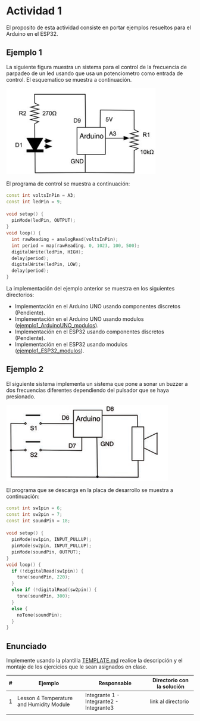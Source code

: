 # Actividad 1

El proposito de esta actividad consiste en portar ejemplos resueltos para el Arduino en el ESP32.

## Ejemplo 1

La siguiente figura muestra un sistema para el control de la frecuencia de parpadeo de un led usando que usa un potenciometro como entrada de control. El esquematico se muestra a continuación.

![ejercicio1](ejercicio1.png)

El programa de control se muestra a continuación:

```c++
const int voltsInPin = A3;
const int ledPin = 9;

void setup() {
  pinMode(ledPin, OUTPUT);
}
void loop() {
  int rawReading = analogRead(voltsInPin);
  int period = map(rawReading, 0, 1023, 100, 500);
  digitalWrite(ledPin, HIGH);
  delay(period);
  digitalWrite(ledPin, LOW);
  delay(period);
}
```

La implementación del ejemplo anterior se muestra en los siguientes directorios:
* Implementación en el Arduino UNO usando componentes discretos (Pendiente).
* Implementación en el Arduino UNO usando modulos ([ejemplo1_ArduinoUNO_modulos](ejemplo1_ArduinoUNO_modulos/)).
* Implementación en el ESP32 usando componentes discretos (Pendiente).
* Implementación en el ESP32 usando modulos ([ejemplo1_ESP32_modulos](ejemplo1_ESP32_modulos/)).

## Ejemplo 2

El siguiente sistema implementa un sistema que pone a sonar un buzzer a dos frecuencias diferentes dependiendo del pulsador que se haya presionado.

![Ejemplo2](ejercicio2.png)


El programa que se descarga en la placa de desarrollo se muestra a continuación:

```c++
const int sw1pin = 6;
const int sw2pin = 7;
const int soundPin = 18;

void setup() {
  pinMode(sw1pin, INPUT_PULLUP);
  pinMode(sw2pin, INPUT_PULLUP);
  pinMode(soundPin, OUTPUT);
}
void loop() {
  if (!digitalRead(sw1pin)) {
    tone(soundPin, 220);
  }
  else if (!digitalRead(sw2pin)) {
    tone(soundPin, 300);
  }
  else {
    noTone(soundPin);
  }
}
```

## Enunciado

Implemente usando la plantilla [TEMPLATE.md](TEMPLATE.md) realice la descripción y el montaje de los ejercicios que le sean asignados en clase.

|#|Ejemplo|Responsable|Directorio con la solución|
|---|---|---|---|
|1|Lesson 4 Temperature and Humidity Module|Integrante 1 - Integrante2 - Integrante3|link al directorio|
||||


<!--
* https://wokwi.com/projects/390841528998696961
* https://www.tinkercad.com/things/eEfdtHudn3N-example1tones
* https://wokwi.com/projects/390845763531763713
* 

* https://makeabilitylab.github.io/physcomp/esp32/tone.html
* https://www.dfrobot.com/blog-947.html
* https://www.dfrobot.com/blog-964.html


## Ejemplo 2


https://wokwi.com/projects/390853318294103041
-->